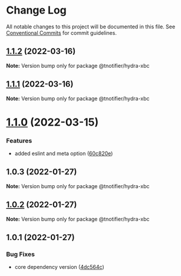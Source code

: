 # Change Log

All notable changes to this project will be documented in this file.
See [Conventional Commits](https://conventionalcommits.org) for commit guidelines.

## [1.1.2](https://github.com/tnotifier/hydra/compare/@tnotifier/hydra-xbc@1.1.1...@tnotifier/hydra-xbc@1.1.2) (2022-03-16)

**Note:** Version bump only for package @tnotifier/hydra-xbc





## [1.1.1](https://github.com/tnotifier/hydra/compare/@tnotifier/hydra-xbc@1.1.0...@tnotifier/hydra-xbc@1.1.1) (2022-03-16)

**Note:** Version bump only for package @tnotifier/hydra-xbc





# [1.1.0](https://github.com/tnotifier/hydra/compare/@tnotifier/hydra-xbc@1.0.3...@tnotifier/hydra-xbc@1.1.0) (2022-03-15)


### Features

* added eslint and meta option ([60c820e](https://github.com/tnotifier/hydra/commit/60c820e6c53250cdf3d35925a269e2142e2e89cf))





## 1.0.3 (2022-01-27)

**Note:** Version bump only for package @tnotifier/hydra-xbc





## [1.0.2](https://github.com/tnotifier/hydra/compare/@tnotifier/hydra-xbc@1.0.1...@tnotifier/hydra-xbc@1.0.2) (2022-01-27)

**Note:** Version bump only for package @tnotifier/hydra-xbc





## 1.0.1 (2022-01-27)


### Bug Fixes

* core dependency version ([4dc564c](https://github.com/tnotifier/hydra/commit/4dc564cbff42c3780f0b32d1867a7dce97b27a28))
